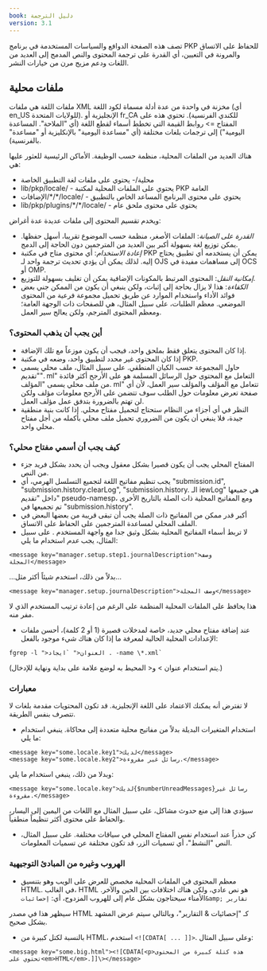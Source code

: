 ```yaml
---
book: دليل الترجمة
version: 3.1
---
```


تصف هذه الصفحة الدوافع والسياسات المستخدمة في برنامج PKP للحفاظ على الاتساق والمرونة في التعيين، أي القدرة على ترجمة المحتوى والنص المدمج إلى العديد من اللغات ودعم مزيج مرن من خيارات النشر.

ملفات محلية
------------

ملفات اللغة هي ملفات XML مخزنة في واحدة من عدة أدلة مسماة لكود اللغة (أي en\_US للولايات المتحدة). الإنجليزية أو fr\_CA للكندي الفرنسية). تحتوي هذه على المفتاح =\> روابط القيمة التي تخطط أسماء لقطع اللغة (أي "الملاحة". المساعدة اليومية") إلى ترجمات بلغات مختلفة (أي "مساعدة اليومية" بالإنكليزية أو "مساعدة" بالفرنسية).

هناك العديد من الملفات المحلية، منظمة حسب الوظيفة. الأماكن الرئيسية للعثور عليها هي:

-   محلية/- يحتوي على ملفات لغة التطبيق الخاصة
-   lib/pkp/locale/ - يحتوي على الملفات المحلية لمكتبة PKP العامة
-   الإضافات/\*/*/locale/ - يحتوي على محتوى البرنامج المساعد الخاص بالتطبيق
-   lib/pkp/plugins/\*/\*/locale/ - يحتوي على محتوى ملحق عام

ويخدم تقسيم المحتوى إلى ملفات عديدة عدة أغراض:

-   *القدرة على الصيانة*: الملفات الأصغر، منظمة حسب الموضوع تقريبا، أسهل حفظها. يمكن توزيع لغة بسهولة أكبر بين العديد من المترجمين دون الحاجة إلى الدمج.
-   *إعادة الاستخدام*: أي محتوى متاح في مكتبة PKP يمكن أن يستخدمه أي تطبيق يحتاج إليه. لذلك يمكن أن يؤدي تحديث ترجمة واحد لـ OJS إلى مساهمات مفيدة في OCS أو OMP.
-   *إمكانية النقل*: المحتوى المرتبط بالمكونات الإضافية يمكن أن تغليف بسهولة للتوزيع.
-   *الكفاءة*: هذا لا يزال بحاجة إلى إثبات، ولكن ينبغي أن يكون من الممكن جني بعض فوائد الأداء واستخدام الموارد عن طريق تحميل مجموعة فرعية من المحتوى الموضعي. معظم الطلبات، على سبيل المثال، هي للصفحات ذات الوجهة العامة؛ ومعظم المحتوى المترجم، ولكن يعالج سير العمل.

### أين يجب أن يذهب المحتوى؟

-   إذا كان المحتوى يتعلق فقط بملحق واحد، فيجب أن يكون موزعاً مع تلك الإضافة.
-   إذا كان المحتوى غير محدد لتطبيق واحد، وضعه في مكتبة PKP.
-   حاول المجموعة حسب الكيان المنطقي. على سبيل المثال، ملف محلي يسمى "تقديم". ml" التعامل مع المحتوى حول الرسائل المسلمة هو على الأرجح أكثر فائدة من ملف محلي يسمى "المؤلف. ml" تتعامل مع المؤلف والمؤلف سير العمل، لأن أي صفحة تعرض معلومات حول الطلب سوف تتضمن على الأرجح معلومات مؤلف ولكن لن تهتم بالضرورة بتدفق عمل مؤلف العمل.
-   النظر في أي أجزاء من النظام ستحتاج لتحميل مفتاح محلي. إذا كانت بنية منطقية جيدة، فلا ينبغي أن يكون من الضروري تحميل ملف محلي بأكمله من أجل مفتاح محلي واحد.

### كيف يجب أن أسمي مفتاح محلي؟

-   المفتاح المحلي يجب أن يكون قصيرا بشكل معقول ويجب أن يحدد بشكل فريد جزء من النص.
-   يجب تنظيم مفاتيح اللغة لتجميع التسلسل الهرمي، أي "submission.id", "submission.history.clearLog", "submission.history. الـ iewLog" هي جميعها داخل "تقديم" pseudo-namesp، ومع المفاتيح المحلية ذات الصلة بالتاريخ الأخرى تم تجميعها في "submission.history".
-   أكبر قدر ممكن من المفاتيح ذات الصلة يجب أن تبقى قريبة من بعضها البعض في الملف المحلي لمساعدة المترجمين على الحفاظ على الاتساق.
-   لا تربط أسماء المفاتيح المحلية بشكل وثيق جدا مع واجهة المستخدم . على سبيل المثال، يجب *عدم* استخدام ما يلي:

```
<message key="manager.setup.step1.journalDescription">وصف المجلة</message>
```

...بدلاً من ذلك، استخدم شيئاً أكثر مثل...

```
<message key="manager.setup.journalDescription">وصف المجلة</message>
```

هذا يحافظ على الملفات المحلية المنظمة على الرغم من إعادة ترتيب المستخدم الذي لا مفر منه.

-   عند إضافة مفتاح محلي جديد، خاصة لمدخلات قصيرة (1 أو 2 كلمة)، أحسن ملفات الإعدادات المحلية الحالية لمعرفة ما إذا كان هناك شيء موجود بالفعل:

```
fgrep -l ">العنوان<" `ايجاد . -name \*.xml`
```

(يتم استخدام عنوان \> و< المحيط به لوضع علامة على بداية ونهاية للإدخال.)

### معبارات

لا تفترض أنه يمكنك الاعتماد على اللغة الإنجليزية. قد تكون المحتويات مقدمة بلغات لا تتصرف بنفس الطريقة.

-   استخدام المتغيرات البديلة بدلاً من مفاتيح محلية متعددة إلى محاكاة. ينبغي استخدام ما يلي:

```
<message key="some.locale.key1">لديك</message>
<message key="some.locale.key2">رسائل غير مقروءة.</message>
```

وبدلا من ذلك، ينبغي استخدام ما يلي:

```
<message key="some.locale.key">لديك{$numberUnreadMessages}رسائل غير مقروءة.</message>
```

سيؤدي هذا إلى منع حدوث مشاكل، على سبيل المثال مع اللغات من اليمين إلى اليسار، والحفاظ على محتوى أكثر تنظيماً منطقياً.

-   كن حذراً عند استخدام نفس المفتاح المحلي في سياقات مختلفة. على سبيل المثال، النص "النشط"، أي تسميات الزر، قد تكون مختلفة عن تسميات المعلومات.

### الهروب وغيره من المبادئ التوجيهية

-   معظم المحتوى في الملفات المحلية مخصص للعرض على الويب وهو بتنسيق HTML. في الغالب، HTML هو نص عادي، ولكن هناك اختلافات بين الحين والآخر. الأمناء سيحتاجون بشكل عام إلى للهروب المزدوج، أي: `إحصائيات&amp; تقارير`

سيظهر هذا في مصدر HTML كـ "إحصائيات & التقارير"، وبالتالي سيتم عرض المشهد بشكل صحيح.

-   بالنسبة لكتل كبيرة من HTML، استخدم `<![CDATA[ ... ]]>`. وعلى سبيل المثال:

```
<message key="some.big.html"><![CDATA[<p>هذه كتلة كبيرة من المحتوى تحتوي على<em>HTML</em>.]]\></message>
```
